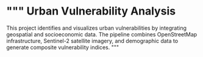 """
Urban Vulnerability Analysis
=============================

This project identifies and visualizes urban vulnerabilities by integrating geospatial and socioeconomic data. The pipeline combines OpenStreetMap infrastructure, Sentinel-2 satellite imagery, and demographic data to generate composite vulnerability indices.
"""
